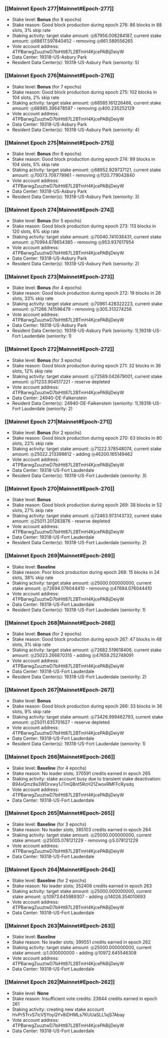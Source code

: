 ### [[Mainnet Epoch 277|Mainnet#Epoch-277]]
* Stake level: **Bonus** (for 8 epochs)
* Stake reason: Good block production during epoch 276: 86 blocks in 88 slots, 3% skip rate
* Staking activity: target stake amount: ◎67956.008284187, current stake amount: ◎68617.597840452 - removing ◎661.589556265
* Vote account address: 4TPBarwgZuuztwD7biHtt87L2BTmH4KjcePABijDeiyW
* Data Center: 19318-US-Asbury Park
* Resident Data Center(s): 19318-US-Asbury Park (seniority: 5)
### [[Mainnet Epoch 276|Mainnet#Epoch-276]]
* Stake level: **Bonus** (for 7 epochs)
* Stake reason: Good block production during epoch 275: 102 blocks in 104 slots, 2% skip rate
* Staking activity: target stake amount: ◎68585.161226468, current stake amount: ◎68985.396478597 - removing ◎400.235252129
* Vote account address: 4TPBarwgZuuztwD7biHtt87L2BTmH4KjcePABijDeiyW
* Data Center: 19318-US-Asbury Park
* Resident Data Center(s): 19318-US-Asbury Park (seniority: 4)
### [[Mainnet Epoch 275|Mainnet#Epoch-275]]
* Stake level: **Bonus** (for 6 epochs)
* Stake reason: Good block production during epoch 274: 99 blocks in 104 slots, 5% skip rate
* Staking activity: target stake amount: ◎68952.929737121, current stake amount: ◎70073.708779961 - removing ◎1120.779042840
* Vote account address: 4TPBarwgZuuztwD7biHtt87L2BTmH4KjcePABijDeiyW
* Data Center: 19318-US-Asbury Park
* Resident Data Center(s): 19318-US-Asbury Park (seniority: 3)
### [[Mainnet Epoch 274|Mainnet#Epoch-274]]
* Stake level: **Bonus** (for 5 epochs)
* Stake reason: Good block production during epoch 273: 113 blocks in 120 slots, 6% skip rate
* Staking activity: target stake amount: ◎70040.741036431, current stake amount: ◎70994.678654385 - removing ◎953.937617954
* Vote account address: 4TPBarwgZuuztwD7biHtt87L2BTmH4KjcePABijDeiyW
* Data Center: 19318-US-Asbury Park
* Resident Data Center(s): 19318-US-Asbury Park (seniority: 2)
### [[Mainnet Epoch 273|Mainnet#Epoch-273]]
* Stake level: **Bonus** (for 4 epochs)
* Stake reason: Good block production during epoch 272: 19 blocks in 28 slots, 33% skip rate
* Staking activity: target stake amount: ◎70961.428322223, current stake amount: ◎71266.741596479 - removing ◎305.313274256
* Vote account address: 4TPBarwgZuuztwD7biHtt87L2BTmH4KjcePABijDeiyW
* Data Center: 19318-US-Asbury Park
* Resident Data Center(s): 19318-US-Asbury Park (seniority: 1),19318-US-Fort Lauderdale (seniority: 1)
### [[Mainnet Epoch 272|Mainnet#Epoch-272]]
* Stake level: **Bonus** (for 3 epochs)
* Stake reason: Good block production during epoch 271: 32 blocks in 36 slots, 12% skip rate
* Staking activity: target stake amount: ◎72589.042679001, current stake amount: ◎71233.904517221 - reserve depleted
* Vote account address: 4TPBarwgZuuztwD7biHtt87L2BTmH4KjcePABijDeiyW
* Data Center: 24940-DE-Falkenstein
* Resident Data Center(s): 24940-DE-Falkenstein (seniority: 1),19318-US-Fort Lauderdale (seniority: 2)
### [[Mainnet Epoch 271|Mainnet#Epoch-271]]
* Stake level: **Bonus** (for 2 epochs)
* Stake reason: Good block production during epoch 270: 63 blocks in 80 slots, 22% skip rate
* Staking activity: target stake amount: ◎71222.378548074, current stake amount: ◎25022.213398612 - adding ◎46200.165149462
* Vote account address: 4TPBarwgZuuztwD7biHtt87L2BTmH4KjcePABijDeiyW
* Data Center: 19318-US-Fort Lauderdale
* Resident Data Center(s): 19318-US-Fort Lauderdale (seniority: 3)
### [[Mainnet Epoch 270|Mainnet#Epoch-270]]
* Stake level: **Bonus**
* Stake reason: Good block production during epoch 269: 38 blocks in 52 slots, 27% skip rate
* Staking activity: target stake amount: ◎72463.973143732, current stake amount: ◎25011.201283876 - reserve depleted
* Vote account address: 4TPBarwgZuuztwD7biHtt87L2BTmH4KjcePABijDeiyW
* Data Center: 19318-US-Fort Lauderdale
* Resident Data Center(s): 19318-US-Fort Lauderdale (seniority: 2)
### [[Mainnet Epoch 269|Mainnet#Epoch-269]]
* Stake level: **Baseline**
* Stake reason: Poor block production during epoch 268: 15 blocks in 24 slots, 38% skip rate
* Staking activity: target stake amount: ◎25000.000000000, current stake amount: ◎72694.076044410 - removing ◎47694.076044410
* Vote account address: 4TPBarwgZuuztwD7biHtt87L2BTmH4KjcePABijDeiyW
* Data Center: 19318-US-Fort Lauderdale
* Resident Data Center(s): 19318-US-Fort Lauderdale (seniority: 1)
### [[Mainnet Epoch 268|Mainnet#Epoch-268]]
* Stake level: **Bonus** (for 2 epochs)
* Stake reason: Good block production during epoch 267: 47 blocks in 48 slots, 3% skip rate
* Staking activity: target stake amount: ◎72682.519618406, current stake amount: ◎25023.266870315 - adding ◎47659.252748091
* Vote account address: 4TPBarwgZuuztwD7biHtt87L2BTmH4KjcePABijDeiyW
* Data Center: 19318-US-Fort Lauderdale
* Resident Data Center(s): 19318-US-Fort Lauderdale (seniority: 2)
### [[Mainnet Epoch 267|Mainnet#Epoch-267]]
* Stake level: **Bonus**
* Stake reason: Good block production during epoch 266: 33 blocks in 36 slots, 9% skip rate
* Staking activity: target stake amount: ◎73426.999462793, current stake amount: ◎25011.635701627 - reserve depleted
* Vote account address: 4TPBarwgZuuztwD7biHtt87L2BTmH4KjcePABijDeiyW
* Data Center: 19318-US-Fort Lauderdale
* Resident Data Center(s): 19318-US-Fort Lauderdale (seniority: 1)
### [[Mainnet Epoch 266|Mainnet#Epoch-266]]
* Stake level: **Baseline** (for 4 epochs)
* Stake reason: No leader slots; 370591 credits earned in epoch 265
* Staking activity: stake account busy due to transient stake deactivation: B94xQmz9a3WDrxwy1JTmQBnt5RcH21ZwoxRMFFcRysdq
* Vote account address: 4TPBarwgZuuztwD7biHtt87L2BTmH4KjcePABijDeiyW
* Data Center: 19318-US-Fort Lauderdale
### [[Mainnet Epoch 265|Mainnet#Epoch-265]]
* Stake level: **Baseline** (for 3 epochs)
* Stake reason: No leader slots; 385103 credits earned in epoch 264
* Staking activity: target stake amount: ◎25000.000000000, current stake amount: ◎25005.078121229 - removing ◎5.078121229
* Vote account address: 4TPBarwgZuuztwD7biHtt87L2BTmH4KjcePABijDeiyW
* Data Center: 19318-US-Fort Lauderdale
### [[Mainnet Epoch 264|Mainnet#Epoch-264]]
* Stake level: **Baseline** (for 2 epochs)
* Stake reason: No leader slots; 352406 credits earned in epoch 263
* Staking activity: target stake amount: ◎25000.000000000, current stake amount: ◎10973.645989307 - adding ◎14026.354010693
* Vote account address: 4TPBarwgZuuztwD7biHtt87L2BTmH4KjcePABijDeiyW
* Data Center: 19318-US-Fort Lauderdale
### [[Mainnet Epoch 263|Mainnet#Epoch-263]]
* Stake level: **Baseline**
* Stake reason: No leader slots; 399551 credits earned in epoch 262
* Staking activity: target stake amount: ◎25000.000000000, current stake amount: ◎1.000000000 - adding ◎10972.645546308
* Vote account address: 4TPBarwgZuuztwD7biHtt87L2BTmH4KjcePABijDeiyW
* Data Center: 19318-US-Fort Lauderdale
### [[Mainnet Epoch 262|Mainnet#Epoch-262]]
* Stake level: **None**
* Stake reason: Insufficient vote credits: 23644 credits earned in epoch 261
* Staking activity: creating new stake account HvPr5TrvS7icVSYoyQYv8iDHMLs7KUUaSLL1xjS7Abay
* Vote account address: 4TPBarwgZuuztwD7biHtt87L2BTmH4KjcePABijDeiyW
* Data Center: 19318-US-Fort Lauderdale